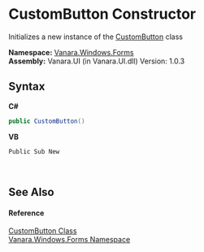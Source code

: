 # CustomButton Constructor 
 

Initializes a new instance of the <a href="ceaad379-618b-53c3-677f-6e97494acb27">CustomButton</a> class

**Namespace:**&nbsp;<a href="c580cf52-4028-70db-28d0-f9b1abc03861">Vanara.Windows.Forms</a><br />**Assembly:**&nbsp;Vanara.UI (in Vanara.UI.dll) Version: 1.0.3

## Syntax

**C#**<br />
``` C#
public CustomButton()
```

**VB**<br />
``` VB
Public Sub New
```

<br />

## See Also


#### Reference
<a href="ceaad379-618b-53c3-677f-6e97494acb27">CustomButton Class</a><br /><a href="c580cf52-4028-70db-28d0-f9b1abc03861">Vanara.Windows.Forms Namespace</a><br />